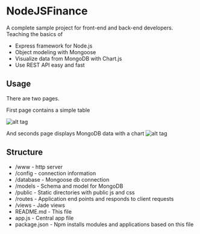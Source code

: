 # NodeJSFinance
A complete sample project for front-end and back-end developers. Teaching the basics of
* Express framework for Node.js 
* Object modeling with Mongoose
* Visualize data from MongoDB with Chart.js
* Use REST API easy and fast

## Usage

There are two pages. 

First page contains a simple table

![alt tag](https://img-fotki.yandex.ru/get/39073/11245482.4/0_a1779_13ee0465_X5L)

And seconds page displays MongoDB data with a chart
![alt tag](https://img-fotki.yandex.ru/get/45886/11245482.4/0_a1778_2787f5bd_X5L)

## Structure
* /www - http server
* /config - connection information
* /database - Mongoose db connection
* /models - Schema and model for MongoDB
* /public - Static directories with public js and css
* /routes - Application end points and responds to client requests
* /views - Jade views
* README.md - This file
* app.js - Central app file
* package.json - Npm installs modules and applications based on this file
